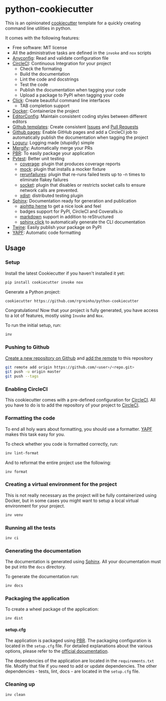 # python-cookiecutter

This is an opinionated [cookiecutter](https://github.com/audreyr/cookiecutter) template for a quickly creating command line utilities in python.

It comes with the following features:

* Free software: MIT license
* All the administrative tasks are defined in the `invoke` and `nox` scripts
* [Anyconfig](https://github.com/ssato/python-anyconfig): Read and validate configuration file
* [CircleCI](https://circleci.com/): Continuous Integration for your project
  * Check the formating
  * Build the documentation
  * Lint the code and docstrings
  * Test the code
  * Publish the documentation when tagging your code
  * Upload a package to PyPI when tagging your code
* [Click](http://click.pocoo.org/6/): Create beautiful command line interfaces
  * TAB completion support
* [Docker](https://www.docker.com/): Containerize the project
* [EditorConfig](http://editorconfig.org/): Maintain consistent coding styles between different editors
* [Github templates](https://github.com/blog/2111-issue-and-pull-request-templates): Create consistent [Issues](https://help.github.com/articles/creating-an-issue-template-for-your-repository/) and [Pull Requests](https://help.github.com/articles/creating-a-pull-request-template-for-your-repository/)
* [Github pages](https://pages.github.com/): Enable GitHub pages and add a CircleCI job to automatically publish the documentation when tagging the project
* [Loguru](https://github.com/Delgan/loguru): Logging made (stupidly) simple
* [Mergify](https://mergify.io/): Automatically merge your PRs
* [PBR](http://docs.openstack.org/developer/pbr): To easily package your application
* [Pytest](https://docs.pytest.org/en/latest/): Better unit testing
  * [coverage](https://github.com/pytest-dev/pytest-cov): plugin that produces coverage reports
  * [mock](https://github.com/pytest-dev/pytest-mock): plugin that installs a mocker fixture
  * [rerunfailures](https://github.com/pytest-dev/pytest-rerunfailures): plugin that re-runs failed tests up to -n times to eliminate flakey failures
  * [socket](https://github.com/miketheman/pytest-socket): plugin that disables or restricts socket calls to ensure network calls are prevented.
  * [xdist](https://github.com/pytest-dev/pytest-xdist): distributed testing plugin
* [Sphinx](http://sphinx-doc.org/): Documentation ready for generation and publication
  * [aiohttp heme](https://github.com/aio-libs/aiohttp-theme) to get a nice look and feel
  * badges support for PyPI, CircleCI and Coveralls.io
  * [markdown](https://www.sphinx-doc.org/en/master/usage/markdown.html) support in addition to reStructured
  * [sphinx click](https://github.com/click-contrib/sphinx-click) to automatically generate the CLI documentation
* [Twine](https://github.com/pypa/twine): Easily publish your package on PyPI
* [YAPF](https://github.com/google/yapf): Automatic code formatting

## Usage

### Setup

Install the latest Cookiecutter if you haven't installed it yet:

```bash
pip install cookiecutter invoke nox
```

Generate a Python project:

```bash
cookiecutter https://github.com/rgreinho/python-cookiecutter
```

Congratulations! Now that your project is fully generated, you have access to a lot of features, mostly using `Invoke` and `Nox`.

To run the initial setup, run:

```bash
inv
```

### Pushing to Github

[Create a new repository on Github](https://help.github.com/articles/creating-a-new-repository/) and [add the remote](https://help.github.com/articles/adding-a-remote/) to this repository

```bash
git remote add origin https://github.com/<user>/<repo.git>
git push -u origin master
git push --tags
```

### Enabling CircleCI

This cookiecutter comes with a pre-defined configuration for [CircleCI](https://circleci.com/). All you have to do is to add the repository of your project to [CircleCI](https://circleci.com/).

### Formatting the code

To end all holy wars about formatting, you should use a formatter. [YAPF](https://github.com/google/yapf) makes this task easy for you.

To check whether you code is formatted correctly, run:

```bash
inv lint-format
```

And to reformat the entire project use the following:

```bash
inv format
```

### Creating a virtual environment for the project

This is not really necessary as the project will be fully containerized using Docker, but in some cases you might want to setup a local virtual environment for your project.

```bash
inv venv
```

### Running all the tests

```bash
inv ci
```

### Generating the documentation

The documentation is generated using [Sphinx](http://sphinx-doc.org/). All your documentation must be put into the `docs` directory.

To generate the documentation run:

```bash
inv docs
```

### Packaging the application

To create a wheel package of the application:

```bash
inv dist
```

#### setup.cfg

The application is packaged using [PBR](http://docs.openstack.org/developer/pbr). The packaging configuration is located in the `setup.cfg` file. For detailed explanations about the various options, please refer to the [official documentation](https://docs.openstack.org/pbr/latest/user/index.html).

The dependencies of the application are located in the `requirements.txt` file. Modify that file if you need to add or update dependencies. The other dependencies - tests, lint, docs - are located in the `setup.cfg` file.

### Cleaning up

```bash
inv clean
```
